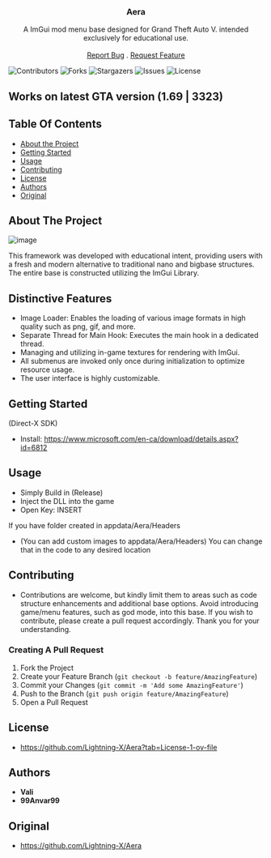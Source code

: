 <br/>
<p align="center">
  <h3 align="center">Aera</h3>

  <p align="center">
    A ImGui mod menu base designed for Grand Theft Auto V. intended exclusively for educational use.
    <br/>
    <br/>
    <a href="https://github.com/99Anvar99/Aera/issues">Report Bug</a>
    .
    <a href="https://github.com/99Anvar99/Aera/issues">Request Feature</a>
  </p>
</p>

![Contributors](https://img.shields.io/github/contributors/99Anvar99/Aera?color=dark-green) ![Forks](https://img.shields.io/github/forks/99Anvar99/Aera?style=social) ![Stargazers](https://img.shields.io/github/stars/99Anvar99/Aera?style=social) ![Issues](https://img.shields.io/github/issues/99Anvar99/Aera) ![License](https://img.shields.io/github/license/99Anvar99/Aera) 

## Works on latest GTA version (1.69 | 3323)

## Table Of Contents

* [About the Project](#about-the-project)
* [Getting Started](#getting-started)
* [Usage](#usage)
* [Contributing](#contributing)
* [License](#license)
* [Authors](#authors)
* [Original](#original)

## About The Project
![image](https://github.com/99Anvar99/Aera/assets/60616540/374d693a-f2bf-469a-b96a-a6c1e560684a)

This framework was developed with educational intent, providing users with a fresh and modern alternative to traditional nano and bigbase structures. The entire base is constructed utilizing the ImGui Library.
## Distinctive Features
- Image Loader: Enables the loading of various image formats in high quality such as png, gif, and more.
- Separate Thread for Main Hook: Executes the main hook in a dedicated thread.
- Managing and utilizing in-game textures for rendering with ImGui.
- All submenus are invoked only once during initialization to optimize resource usage.
- The user interface is highly customizable.

## Getting Started

(Direct-X SDK)
- Install: https://www.microsoft.com/en-ca/download/details.aspx?id=6812

## Usage

- Simply Build in (Release)
- Inject the DLL into the game
- Open Key: INSERT

If you have folder created in appdata/Aera/Headers
- (You can add custom images to appdata/Aera/Headers)
You can change that in the code to any desired location

## Contributing

- Contributions are welcome, but kindly limit them to areas such as code structure enhancements and additional base options. Avoid introducing game/menu features, such as god mode, into this base. If you wish to contribute, please create a pull request accordingly. Thank you for your understanding.

### Creating A Pull Request

1. Fork the Project
2. Create your Feature Branch (`git checkout -b feature/AmazingFeature`)
3. Commit your Changes (`git commit -m 'Add some AmazingFeature'`)
4. Push to the Branch (`git push origin feature/AmazingFeature`)
5. Open a Pull Request

## License

- https://github.com/Lightning-X/Aera?tab=License-1-ov-file

## Authors

* **Vali**
* **99Anvar99**

## Original
- https://github.com/Lightning-X/Aera
